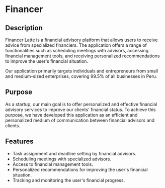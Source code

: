 # Financer

## Description

Financer Latte is a financial advisory platform that allows users to receive advice from specialized financiers. The application offers a range of functionalities such as scheduling meetings with advisors, accessing financial management tools, and receiving personalized recommendations to improve the user's financial situation.

Our application primarily targets individuals and entrepreneurs from small and medium-sized enterprises, covering 99.5% of all businesses in Peru.

## Purpose

As a startup, our main goal is to offer personalized and effective financial advisory services to improve our clients' financial status. To achieve this purpose, we have developed this application as an efficient and personalized medium of communication between financial advisors and clients.

## Features

- Task assignment and deadline setting by financial advisors.
- Scheduling meetings with specialized advisors.
- Access to financial management tools.
- Personalized recommendations for improving the user's financial situation.
- Tracking and monitoring the user's financial progress.

